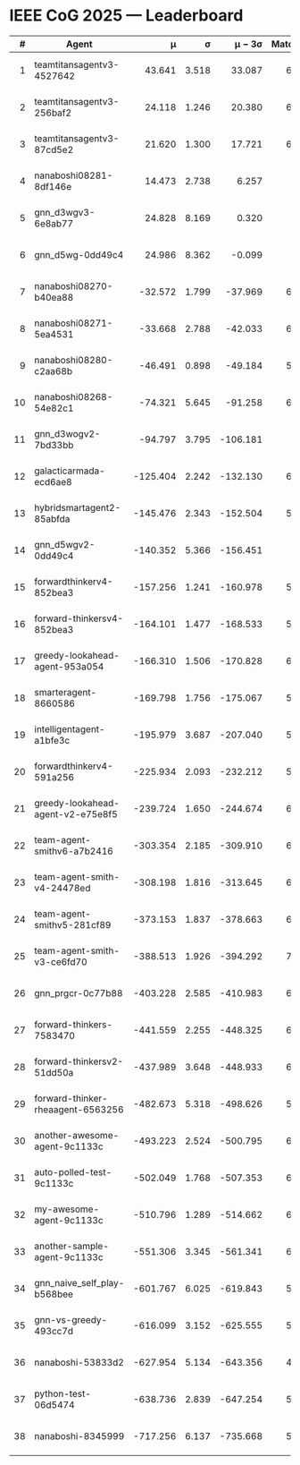 # IEEE CoG 2025 — Leaderboard

| # | Agent | μ | σ | μ − 3σ | Matches | Updated |
|---:|---|---:|---:|---:|---:|---|
| 1 | teamtitansagentv3-4527642 | 43.641 | 3.518 | 33.087 | 6936 | 2025-08-30 08:58 |
| 2 | teamtitansagentv3-256baf2 | 24.118 | 1.246 | 20.380 | 6556 | 2025-08-30 08:58 |
| 3 | teamtitansagentv3-87cd5e2 | 21.620 | 1.300 | 17.721 | 6120 | 2025-08-30 08:58 |
| 4 | nanaboshi08281-8df146e | 14.473 | 2.738 | 6.257 | 276 | 2025-08-30 08:58 |
| 5 | gnn_d3wgv3-6e8ab77 | 24.828 | 8.169 | 0.320 | 138 | 2025-08-30 08:58 |
| 6 | gnn_d5wg-0dd49c4 | 24.986 | 8.362 | -0.099 | 120 | 2025-08-30 08:58 |
| 7 | nanaboshi08270-b40ea88 | -32.572 | 1.799 | -37.969 | 6740 | 2025-08-30 08:58 |
| 8 | nanaboshi08271-5ea4531 | -33.668 | 2.788 | -42.033 | 6718 | 2025-08-30 08:58 |
| 9 | nanaboshi08280-c2aa68b | -46.491 | 0.898 | -49.184 | 5978 | 2025-08-30 08:58 |
| 10 | nanaboshi08268-54e82c1 | -74.321 | 5.645 | -91.258 | 6220 | 2025-08-30 08:58 |
| 11 | gnn_d3wogv2-7bd33bb | -94.797 | 3.795 | -106.181 | 274 | 2025-08-30 08:58 |
| 12 | galacticarmada-ecd6ae8 | -125.404 | 2.242 | -132.130 | 6160 | 2025-08-30 08:58 |
| 13 | hybridsmartagent2-85abfda | -145.476 | 2.343 | -152.504 | 5688 | 2025-08-30 08:58 |
| 14 | gnn_d5wgv2-0dd49c4 | -140.352 | 5.366 | -156.451 | 226 | 2025-08-30 08:58 |
| 15 | forwardthinkerv4-852bea3 | -157.256 | 1.241 | -160.978 | 5465 | 2025-08-30 08:58 |
| 16 | forward-thinkersv4-852bea3 | -164.101 | 1.477 | -168.533 | 5197 | 2025-08-30 08:58 |
| 17 | greedy-lookahead-agent-953a054 | -166.310 | 1.506 | -170.828 | 6048 | 2025-08-30 08:58 |
| 18 | smarteragent-8660586 | -169.798 | 1.756 | -175.067 | 5297 | 2025-08-30 08:58 |
| 19 | intelligentagent-a1bfe3c | -195.979 | 3.687 | -207.040 | 5653 | 2025-08-30 08:58 |
| 20 | forwardthinkerv4-591a256 | -225.934 | 2.093 | -232.212 | 5322 | 2025-08-30 08:58 |
| 21 | greedy-lookahead-agent-v2-e75e8f5 | -239.724 | 1.650 | -244.674 | 6460 | 2025-08-30 08:58 |
| 22 | team-agent-smithv6-a7b2416 | -303.354 | 2.185 | -309.910 | 6820 | 2025-08-30 08:58 |
| 23 | team-agent-smith-v4-24478ed | -308.198 | 1.816 | -313.645 | 6318 | 2025-08-30 08:58 |
| 24 | team-agent-smithv5-281cf89 | -373.153 | 1.837 | -378.663 | 6980 | 2025-08-30 08:58 |
| 25 | team-agent-smith-v3-ce6fd70 | -388.513 | 1.926 | -394.292 | 7478 | 2025-08-30 08:58 |
| 26 | gnn_prgcr-0c77b88 | -403.228 | 2.585 | -410.983 | 6070 | 2025-08-30 08:58 |
| 27 | forward-thinkers-7583470 | -441.559 | 2.255 | -448.325 | 6680 | 2025-08-30 08:58 |
| 28 | forward-thinkersv2-51dd50a | -437.989 | 3.648 | -448.933 | 6048 | 2025-08-30 08:58 |
| 29 | forward-thinker-rheaagent-6563256 | -482.673 | 5.318 | -498.626 | 5688 | 2025-08-30 08:58 |
| 30 | another-awesome-agent-9c1133c | -493.223 | 2.524 | -500.795 | 6280 | 2025-08-30 08:58 |
| 31 | auto-polled-test-9c1133c | -502.049 | 1.768 | -507.353 | 6500 | 2025-08-30 08:58 |
| 32 | my-awesome-agent-9c1133c | -510.796 | 1.289 | -514.662 | 6560 | 2025-08-30 08:58 |
| 33 | another-sample-agent-9c1133c | -551.306 | 3.345 | -561.341 | 6740 | 2025-08-30 08:58 |
| 34 | gnn_naive_self_play-b568bee | -601.767 | 6.025 | -619.843 | 5460 | 2025-08-30 08:58 |
| 35 | gnn-vs-greedy-493cc7d | -616.099 | 3.152 | -625.555 | 5220 | 2025-08-30 08:58 |
| 36 | nanaboshi-53833d2 | -627.954 | 5.134 | -643.356 | 4920 | 2025-08-30 08:58 |
| 37 | python-test-06d5474 | -638.736 | 2.839 | -647.254 | 5540 | 2025-08-30 08:58 |
| 38 | nanaboshi-8345999 | -717.256 | 6.137 | -735.668 | 5670 | 2025-08-30 08:58 |
